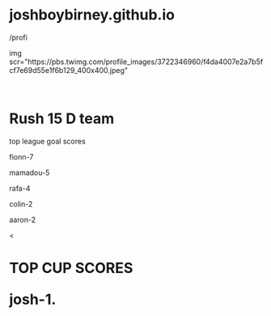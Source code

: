 # joshboybirney.github.io                     

<!DOCTYPE html>/profi
<html>
<head>
<title>Page Title</title>
</head>
 <p>img scr="https://pbs.twimg.com/profile_images/3722346960/f4da4007e2a7b5fcf7e69d55e1f6b129_400x400.jpeg"<p/>
   
 


<body>

<h1>Rush 15 D team </h1>
<p>top league goal scores </p>
<p> fionn-7</p>
<p>  mamadou-5</p>
<p>  rafa-4<p/>
<p>  colin-2<p/>
<p>  aaron-2<p/>
</body>
</html>


<
   <h1> TOP CUP SCORES </p>
  <p> josh-1.
  
 






                                             


